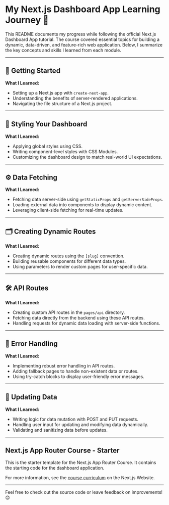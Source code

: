 # My Next.js Dashboard App Learning Journey 🚀

This README documents my progress while following the official Next.js Dashboard App tutorial. The course covered essential topics for building a dynamic, data-driven, and feature-rich web application. Below, I summarize the key concepts and skills I learned from each module.

---

## 🏁 Getting Started

**What I Learned:**  
- Setting up a Next.js app with `create-next-app`.  
- Understanding the benefits of server-rendered applications.  
- Navigating the file structure of a Next.js project.

---

## 🎨 Styling Your Dashboard  

**What I Learned:**  
- Applying global styles using CSS.  
- Writing component-level styles with CSS Modules.  
- Customizing the dashboard design to match real-world UI expectations.

---

## ⚙️ Data Fetching

**What I Learned:**  
- Fetching data server-side using `getStaticProps` and `getServerSideProps`.  
- Loading external data into components to display dynamic content.  
- Leveraging client-side fetching for real-time updates.

---

## 🗂️ Creating Dynamic Routes  

**What I Learned:**  
- Creating dynamic routes using the `[slug]` convention.  
- Building reusable components for different data types.  
- Using parameters to render custom pages for user-specific data.

---

## 🛠️ API Routes  

**What I Learned:**  
- Creating custom API routes in the `pages/api` directory.  
- Fetching data directly from the backend using these API routes.  
- Handling requests for dynamic data loading with server-side functions.

---

## 🛑 Error Handling  

**What I Learned:**  
- Implementing robust error handling in API routes.  
- Adding fallback pages to handle non-existent data or routes.  
- Using try-catch blocks to display user-friendly error messages.

---

## 🔄 Updating Data  

**What I Learned:**  
- Writing logic for data mutation with POST and PUT requests.  
- Handling user input for updating and modifying data dynamically.  
- Validating and sanitizing data before updates.

---


## Next.js App Router Course - Starter

This is the starter template for the Next.js App Router Course. It contains the starting code for the dashboard application.

For more information, see the [course curriculum](https://nextjs.org/learn) on the Next.js Website.

---

Feel free to check out the source code or leave feedback on improvements! 😊

